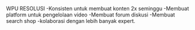 WPU RESOLUSI
-Konsisten untuk membuat konten 2x seminggu
-Membuat platform untuk pengelolaan video
-Membuat forum diskusi
-Membuat search shop
-kolaborasi dengan lebih banyak expert.
